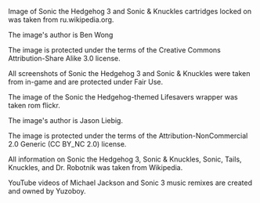 Image of Sonic the Hedgehog 3 and Sonic & Knuckles cartridges locked on was taken from ru.wikipedia.org.

The image's author is Ben Wong

The image is protected under the terms of the Creative Commons Attribution-Share Alike 3.0 license.


All screenshots of Sonic the Hedgehog 3 and Sonic & Knuckles were taken from in-game and are protected under Fair Use.


The image of the Sonic the Hedgehog-themed Lifesavers wrapper was taken rom flickr.

The image's author is Jason Liebig.

The image is protected under the terms of the Attribution-NonCommercial 2.0 Generic (CC BY_NC 2.0) license.

All information on Sonic the Hedgehog 3, Sonic & Knuckles, Sonic, Tails, Knuckles, and Dr. Robotnik was taken from Wikipedia.

YouTube videos of Michael Jackson and Sonic 3 music remixes are created and owned by Yuzoboy.